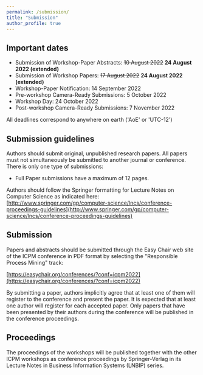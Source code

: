 ```yaml
---
permalink: /submission/
title: "Submission"
author_profile: true
---
```


## Important dates

* Submission of Workshop-Paper Abstracts: <del>10 August 2022</del> **24 August 2022 (extended)** 
* Submission of Workshop Papers: <del>17 August 2022</del> **24 August 2022 (extended)**
* Workshop-Paper Notification: 14 September 2022
* Pre-workshop Camera-Ready Submissions: 5 October 2022
* Workshop Day: 24 October 2022
* Post-workshop Camera-Ready Submissions: 7 November 2022

All deadlines correspond to anywhere on earth ('AoE' or 'UTC-12')

## Submission guidelines
Authors should submit original, unpublished research papers. All papers must not simultaneously be submitted to another journal or conference. There is only one type of submissions:

* Full Paper submissions have a maximum of 12 pages.

Authors should follow the Springer formatting for Lecture Notes on Computer Science as indicated here:
[http://www.springer.com/gp/computer-science/lncs/conference-proceedings-guidelines](http://www.springer.com/gp/computer-science/lncs/conference-proceedings-guidelines)

## Submission
Papers and abstracts should be submitted through the Easy Chair web site of the ICPM conference in PDF format by selecting the "Responsible Process Mining" track:

[https://easychair.org/conferences/?conf=icpm2022](https://easychair.org/conferences/?conf=icpm2022)

By submitting a paper, authors implicitly agree that at least one of them will register to the conference and present the paper. It is expected that at least one author will register for each accepted paper. Only papers that have been presented by their authors during the conference will be published in the conference proceedings.

## Proceedings
The proceedings of the workshops will be published together with the other ICPM workshops as conference proceedings by Springer-Verlag in its Lecture Notes in Business Information Systems (LNBIP) series.
